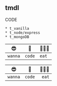 ## tmdl

CODE


    * t_vanilla
    * t_node/express
    * t_mongoDB
   
   
|   😎   |   🐥   |  🍳🍔🥤  |
|---|---|---|
|`wanna`|`code`|`eat`|


|   😎   |   🐥   |  🍳🍔🥤  |
|---|:---:|---:|
|`wanna`|`code`|`eat`|


<!--
**wltmdl/wltmdl** is a ✨ _special_ ✨ repository because its `README.md` (this file) appears on your GitHub profile.

Here are some ideas to get you started:

- 🔭 I’m currently working on ...
- 🌱 I’m currently learning ...
- 👯 I’m looking to collaborate on ...
- 🤔 I’m looking for help with ...
- 💬 Ask me about ...
- 📫 How to reach me: ...
- 😄 Pronouns: ...
- ⚡ Fun fact: ...
-->
